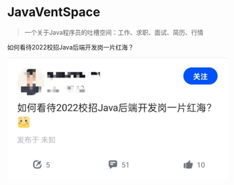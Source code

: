 # JavaVentSpace
> 一个关于Java程序员的吐槽空间：工作、求职、面试、简历、行情





如何看待2022校招Java后端开发岗一片红海？

![](./photo/2022Java.jpg)
